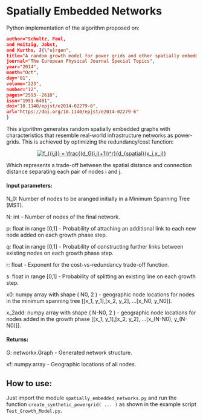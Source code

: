 # Spatially Embedded Networks

Python implementation of the algorithm proposed on:

```json @Article{Schultz2014,
author="Schultz, Paul,
and Heitzig, Jobst,
and Kurths, J{\"u}rgen",
title="A random growth model for power grids and other spatially embedded infrastructure networks",
journal="The European Physical Journal Special Topics",
year="2014",
month="Oct",
day="01",
volume="223",
number="12",
pages="2593--2610",
issn="1951-6401",
doi="10.1140/epjst/e2014-02279-6",
url="https://doi.org/10.1140/epjst/e2014-02279-6"
}
```

This algorithm generates random spatially embedded graphs with characteristics that resemble real-world infrastructure networks as power-grids. This is achieved by optimizing the redundancy/cost function:

<center><a href="https://www.codecogs.com/eqnedit.php?latex=f_{(i,j)}&space;=&space;\frac{(d_G(i,j)&plus;1))^r}{d_{spatial}(i,j)}" target="_blank"><img src="https://latex.codecogs.com/gif.latex?f_{(i,j)}&space;=&space;\frac{(d_G(i,j)&plus;1))^r}{d_{spatial}(i,j)}" title="f_{(i,j)} = \frac{(d_G(i,j)+1))^r}{d_{spatial}(x_i,x_j)}" /></a></center>

Which represents a trade-off between the spatial distance and connection distance separating each pair of nodes i and j.

#### Input parameters:

N_0: Number of nodes to be aranged initially in a Minimum Spanning Tree (MST).

N: int - Number of nodes of the final network.

p: float in range [0,1] - Probability of attaching an additional link to each new node added on each growth phase step.

q: float in range [0,1] - Probability of constructing further links between existing nodes on each growth phase step.

r: float - Exponent for the cost-vs-redundancy trade-off function.

s: float in range [0,1] - Probability of splitting an existing line on each growth step.

x0: numpy array with shape ( N0, 2 ) - geographic node locations for nodes in the minimum spanning tree [[x_1, y_1],[x_2, y_2], ...[x_N0, y_N0]].

x_2add: numpy array with shape ( N-N0, 2 ) - geographic node locations for nodes added in the growth phase [[x_1, y_1],[x_2, y_2], ...[x_(N-N0), y_(N-N0)]].


#### Returns:

G: networkx.Graph - Generated network structure.

xf: numpy.array - Geographic locations of all nodes.




## How to use:

Just import the module `spatially_embedded_networks.py` and run the function `create_synthetic_powergrid( ... )` as shown in the example script `Test_Growth_Model.py`. 
